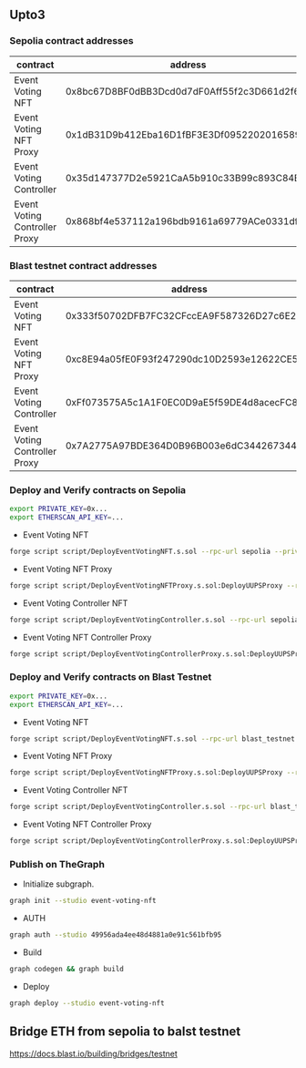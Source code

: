 ## Upto3

### Sepolia contract addresses

|  contract | address |   |   |   |
|---|---|---|---|---|
| Event Voting NFT | 0x8bc67D8BF0dBB3Dcd0d7dF0Aff55f2c3D661d2f6 |   |   |   |
| Event Voting NFT Proxy  | 0x1dB31D9b412Eba16D1fBF3E3Df0952202016589f |   |   |   |
| Event Voting Controller | 0x35d147377D2e5921CaA5b910c33B99c893C84Ee4 |   |   |   |
| Event Voting Controller Proxy | 0x868bf4e537112a196bdb9161a69779ACe0331dfE |   |   |   |

### Blast testnet contract addresses
|  contract | address |   |   |   |
|---|---|---|---|---|
| Event Voting NFT | 0x333f50702DFB7FC32CFccEA9F587326D27c6E214 |   |   |   |
| Event Voting NFT Proxy  | 0xc8E94a05fE0F93f247290dc10D2593e12622CE59 |   |   |   |
| Event Voting Controller | 0xFf073575A5c1A1F0EC0D9aE5f59DE4d8acecFC81 |   |   |   |
| Event Voting Controller Proxy | 0x7A2775A97BDE364D0B96B003e6dC344267344F3c |   |   |   |

### Deploy and Verify contracts on Sepolia

```bash
export PRIVATE_KEY=0x...
export ETHERSCAN_API_KEY=...
```

- Event Voting NFT

```bash
forge script script/DeployEventVotingNFT.s.sol --rpc-url sepolia --private-key $PRIVATE_KEY --broadcast --etherscan-api-key $ETHERSCAN_API_KEY --verify
```

- Event Voting NFT Proxy

```bash
forge script script/DeployEventVotingNFTProxy.s.sol:DeployUUPSProxy --rpc-url sepolia --private-key $PRIVATE_KEY --broadcast --etherscan-api-key $ETHERSCAN_API_KEY --verify
```

- Event Voting Controller NFT

```bash
forge script script/DeployEventVotingController.s.sol --rpc-url sepolia --private-key $PRIVATE_KEY --broadcast --etherscan-api-key $ETHERSCAN_API_KEY --verify
```

- Event Voting NFT Controller Proxy

```bash
forge script script/DeployEventVotingControllerProxy.s.sol:DeployUUPSProxy --rpc-url sepolia --private-key $PRIVATE_KEY --broadcast --etherscan-api-key $ETHERSCAN_API_KEY --verify
```

### Deploy and Verify contracts on Blast Testnet

```bash
export PRIVATE_KEY=0x...
export ETHERSCAN_API_KEY=...
```

- Event Voting NFT

```bash
forge script script/DeployEventVotingNFT.s.sol --rpc-url blast_testnet --private-key $PRIVATE_KEY --broadcast --verifier-url 'https://api.routescan.io/v2/network/testnet/evm/168587773/etherscan' --etherscan-api-key $ETHERSCAN_API_KEY --verify
```

- Event Voting NFT Proxy

```bash
forge script script/DeployEventVotingNFTProxy.s.sol:DeployUUPSProxy --rpc-url blast_testnet --private-key $PRIVATE_KEY --broadcast --verifier-url 'https://api.routescan.io/v2/network/testnet/evm/168587773/etherscan' --etherscan-api-key $ETHERSCAN_API_KEY --verify
```

- Event Voting Controller NFT

```bash
forge script script/DeployEventVotingController.s.sol --rpc-url blast_testnet --private-key $PRIVATE_KEY --broadcast --verifier-url 'https://api.routescan.io/v2/network/testnet/evm/168587773/etherscan' --etherscan-api-key $ETHERSCAN_API_KEY --verify
```

- Event Voting NFT Controller Proxy

```bash
forge script script/DeployEventVotingControllerProxy.s.sol:DeployUUPSProxy --rpc-url blast_testnet --private-key $PRIVATE_KEY --broadcast --verifier-url 'https://api.routescan.io/v2/network/testnet/evm/168587773/etherscan' --etherscan-api-key $ETHERSCAN_API_KEY --verify
```


### Publish on TheGraph

- Initialize subgraph.

```bash
graph init --studio event-voting-nft
```

- AUTH 

```bash
graph auth --studio 49956ada4ee48d4881a0e91c561bfb95
```

- Build

```bash
graph codegen && graph build
```

- Deploy

```bash
graph deploy --studio event-voting-nft
```

## Bridge ETH from sepolia to balst testnet

https://docs.blast.io/building/bridges/testnet